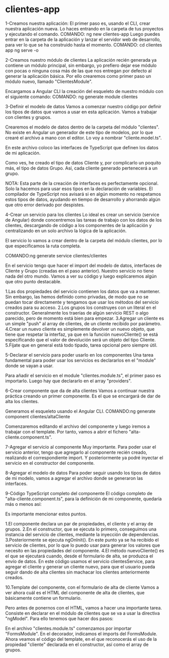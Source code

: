 # clientes-app

1-Creamos nuestra aplicación:
El primer paso es, usando el CLI, crear nuestra aplicación nueva. Lo haces entrando en la carpeta de tus proyectos y ejecutando el comando.
COMANDO: ng new clientes-app
Luego puedes entrar en la carpeta de la aplicación y lanzar el servidor web de desarrollo, para ver lo que se ha construido hasta el momento.
COMANDO:
cd clientes app
ng serve -o

2-Creamos nuestro módulo de clientes
La aplicación recién generada ya contiene un módulo principal, sin embargo, yo prefiero dejar ese módulo con pocas o ninguna cosa más de las que nos entregan por defecto al generar la aplicación básica. Por ello crearemos como primer paso un módulo nuevo, llamado "ClientesModule".

Encargamos a Angular CLI la creación del esqueleto de nuestro módulo con el siguiente comando:
COMANDO: ng generate module clientes

3-Definir el modelo de datos
Vamos a comenzar nuestro código por definir los tipos de datos que vamos a usar en esta aplicación. Vamos a trabajar con clientes y grupos.

Crearemos el modelo de datos dentro de la carpeta del módulo "clientes". No existe en Angular un generador de este tipo de modelos, por lo que crearé el archivo a mano con el editor. Lo voy a nombrar "cliente.model.ts".

En este archivo coloco las interfaces de TypeScript que definen los datos de mi aplicación.

Como ves, he creado el tipo de datos Cliente y, por complicarlo un poquito más, el tipo de datos Grupo. Así, cada cliente generado pertenecerá a un grupo.

NOTA:
Esta parte de la creación de interfaces es perfectamente opcional. Solo la hacemos para usar esos tipos en la declaración de variables. El compilador de TypeScript nos avisará si en algún momento no respetamos estos tipos de datos, ayudando en tiempo de desarrollo y ahorrando algún que otro error derivado por despistes.

4-Crear un servicio para los clientes
Lo ideal es crear un servicio (service de Angular) donde concentremos las tareas de trabajo con los datos de los clientes, descargando de código a los componentes de la aplicación y centralizando en un solo archivo la lógica de la aplicación.

El servicio lo vamos a crear dentro de la carpeta del módulo clientes, por lo que especificamos la ruta completa.

COMANDO:ng generate service clientes/clientes

En el servicio tengo que hacer el import del modelo de datos, interfaces de Cliente y Grupo (creadas en el paso anterior).
Nuestro servicio no tiene nada del otro mundo. Vamos a ver su código y luego explicaremos algún que otro punto destacable.

1.Las dos propiedades del servicio contienen los datos que va a mantener. Sin embargo, las hemos definido como privadas, de modo que no se puedan tocar directamente y tengamos que usar los métodos del servicio creados para su acceso.
2.Los grupos los construyes con un literal en el constructor. Generalmente los traerías de algún servicio REST o algo parecido, pero de momento está bien para empezar.
3.Agregar un cliente es un simple "push" al array de clientes, de un cliente recibido por parámetro.
4.Crear un nuevo cliente es simplemente devolver un nuevo objeto, que tiene que respetar la interfaz, ya que en la función nuevoCliente() se está especificando que el valor de devolución será un objeto del tipo Cliente.
5.Fíjate que en general está todo tipado, tarea opcional pero siempre útil.

5-Declarar el servicio para poder usarlo en los componentes
Una tarea fundamental para poder usar los servicios es declararlos en el "module" donde se vayan a usar.

Para añadir el servicio en el module "clientes.module.ts", el primer paso es importarlo.
Luego hay que declararlo en el array "providers".

6-Crear componente que da de alta clientes
Vamos a continuar nuestra práctica creando un primer componente. Es el que se encargará de dar de alta los clientes.

Generamos el esqueleto usando el Angular CLI.
COMANDO:ng generate component clientes/altaCliente

Comenzaremos editando el archivo del componente y luego iremos a trabajar con el template. Por tanto, vamos a abrir el fichero "alta-cliente.component.ts".

7-Agregar el servicio al componente
Muy importante. Para poder usar el servicio anterior, tengo que agregarlo al componente recién creado, realizando el correspondiente import.
Y posteriormente ya podré inyectar el servicio en el constructor del componente.

8-Agregar el modelo de datos
Para poder seguir usando los tipos de datos de mi modelo, vamos a agregar el archivo donde se generaron las interfaces.

9-Código TypeScript completo del componente
El código completo de "alta-cliente.component.ts", para la definición de mi componente, quedaría más o menos así:

Es importante mencionar estos puntos.

1.El componente declara un par de propiedades, el cliente y el array de grupos.
2.En el constructor, que se ejecuta lo primero, conseguimos una instancia del servicio de clientes, mediante la inyección de dependencias.
3.Posteriormente se ejecuta ngOnInit(). En este punto ya se ha recibido el servicio de clientes, por lo que lo puedo usar para generar los valores que necesito en las propiedades del componente.
4.El método nuevoCliente() es el que se ejecutará cuando, desde el formulario de alta, se produzca el envío de datos. En este código usamos el servicio clientesService, para agregar el cliente y generar un cliente nuevo, para que el usuario pueda seguir dando de alta clientes sin machacar los clientes anteriormente creados.

10.Template del componente, con el formulario de alta de cliente
Vamos a ver ahora cuál es el HTML del componente de alta de clientes, que básicamente contiene un formulario.

Pero antes de ponernos con el HTML, vamos a hacer una importante tarea. Consiste en declarar en el módulo de clientes que se va a usar la directiva "ngModel". Para ello tenemos que hacer dos pasos:

En el archivo "clientes.module.ts" comenzamos por importar "FormsModule".
En el decorador, indicamos el imports del FormsModule.
Ahora veamos el código del template, en el que reconocerás el uso de la propiedad "cliente" declarada en el constructor, así como el array de grupos.
